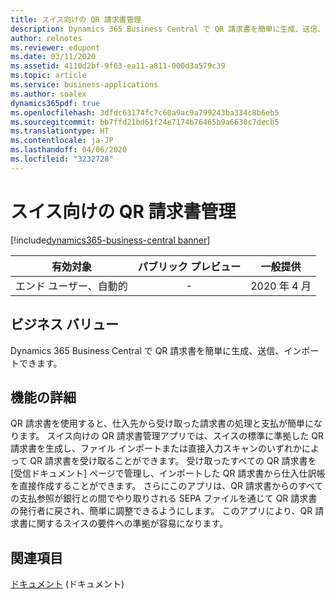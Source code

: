 ```yaml
---
title: スイス向けの QR 請求書管理
description: Dynamics 365 Business Central で QR 請求書を簡単に生成、送信、インポートできます。
author: relnotes
ms.reviewer: edupont
ms.date: 03/11/2020
ms.assetid: 4110d2bf-9f63-ea11-a811-000d3a579c39
ms.topic: article
ms.service: business-applications
ms.author: soalex
dynamics365pdf: true
ms.openlocfilehash: 3dfdc63174fc7c60a9ac9a799243ba334c8b6eb5
ms.sourcegitcommit: bb7ffd21bd61f24e7174b76465b9a6630c7decb5
ms.translationtype: HT
ms.contentlocale: ja-JP
ms.lasthandoff: 04/06/2020
ms.locfileid: "3232728"
---
```

# <a name="qr-bill-management-for-switzerland"></a>スイス向けの QR 請求書管理
[!include[dynamics365-business-central banner](../includes/dynamics365-business-central.md)]

| 有効対象    |  パブリック プレビュー | 一般提供 | 
| ---------- | :----------: |:----------: |
|エンド ユーザー、自動的|-| 2020 年 4 月|


## <a name="business-value"></a>ビジネス バリュー
<!-- bv start -->
Dynamics 365 Business Central で QR 請求書を簡単に生成、送信、インポートできます。
<!-- bv end -->



## <a name="feature-details"></a>機能の詳細
<!--feature detail start -->
QR 請求書を使用すると、仕入先から受け取った請求書の処理と支払が簡単になります。 スイス向けの QR 請求書管理アプリでは、スイスの標準に準拠した QR 請求書を生成し、ファイル インポートまたは直接入力スキャンのいずれかによって QR 請求書を受け取ることができます。 受け取ったすべての QR 請求書を [受信ドキュメント] ページで管理し、インポートした QR 請求書から仕入仕訳帳を直接作成することができます。 さらにこのアプリは、QR 請求書からのすべての支払参照が銀行との間でやり取りされる SEPA ファイルを通じて QR 請求書の発行者に戻され、簡単に調整できるようにします。 このアプリにより、QR 請求書に関するスイスの要件への準拠が容易になります。  
<!--feature detail end -->










## <a name="see-also"></a>関連項目


<!--docs start-->
[ドキュメント](https://go.microsoft.com/fwlink/?linkid=2115702) (ドキュメント)
<!--docs end-->

